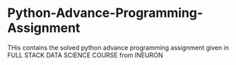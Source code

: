# Python-Advance-Programming-Assignment
THis contains the solved python advance programming assignment given in FULL STACK DATA SCIENCE COURSE  from INEURON
